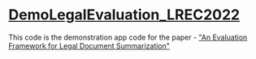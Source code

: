 #  [DemoLegalEvaluation_LREC2022](https://manavkapadnis-demolegalevaluation-lrec2022-app-aquc6u.streamlit.app/)

This code is the demonstration app code for the paper - ["An Evaluation Framework for Legal Document Summarization"](https://github.com/manavkapadnis/LegalEvaluation_LREC2022)
